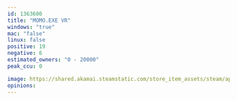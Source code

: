 ```yaml
---
id: 1363600
title: "MOMO.EXE VR"
windows: "true"
mac: "false"
linux: false
positive: 19
negative: 6
estimated_owners: "0 - 20000"
peak_ccu: 0

image: https://shared.akamai.steamstatic.com/store_item_assets/steam/apps/1363600/header.jpg?t=1709396661
opinions:
---
```

